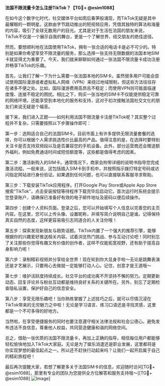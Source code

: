 **法国不限流量卡怎么注册TikTok？【TG💪+ @esim1088】**

在如今这个数字化时代，社交媒体平台如雨后春笋般涌现，而TikTok无疑是其中最耀眼的一颗明星。这款由字节跳动推出的短视频应用，凭借其独特的算法和海量的内容，吸引了全球无数用户的目光。尤其是对于生活在法国的朋友来说，TikTok不仅是一个展示自我的舞台，更是一个了解世界、结交朋友的绝佳途径。

然而，要想顺利地在法国使用TikTok，拥有一张合适的电话卡是必不可少的。特别是如果你希望享受不限流量的服务，那么选择一张支持无限数据的法国本地SIM卡就显得尤为重要了。今天，我们就来聊聊如何通过一张法国不限流量卡成功注册并畅享TikTok的乐趣。

首先，让我们了解一下为什么需要一张法国本地的SIM卡。虽然很多用户可能会尝试使用国际漫游或者虚拟私人网络（VPN）来绕过地域限制，但这些方法往往存在诸多不便之处。比如，国际漫游费用高昂且不稳定；而使用VPN则可能面临速度慢、连接不稳定的困扰。相比之下，购买一张当地的SIM卡不仅能提供稳定可靠的网络环境，还能享受到本地化的服务和支持，这对于初次接触法国社交文化的朋友们来说无疑是个福音。

接下来，我们进入正题——如何利用法国不限流量卡注册TikTok呢？其实整个过程并不复杂，只需要按照以下步骤操作即可：

第一步：选购适合自己的法国SIM卡。目前市面上有许多提供无限流量套餐的选择，你可以根据个人需求挑选性价比最高的产品。值得注意的是，在选择时要特别关注卡是否支持双频段以及是否兼容您的手机设备。此外，部分运营商还会赠送额外福利，例如免费通话时间或短信额度等，这些都是值得考虑的因素。

第二步：激活新购入的SIM卡。通常情况下，商家会附带详细的说明书指导您完成激活流程。一般来说，这包括插入SIM卡到手机中，并按照指示拨打特定号码或访问指定网站进行身份验证。如果遇到任何问题，也可以直接联系客服寻求帮助。

第三步：下载安装TikTok应用程序。打开Google Play Store或Apple App Store搜索“TikTok”，点击安装按钮等待程序下载完毕后启动它。首次运行时系统会提示您登录账户，请确保已准备好有效的电子邮件地址及密码以便后续操作。

第四步：创建个人资料页面。登录之后，您可以开始填写个人信息以完善您的主页内容。在这里，您可以上传头像、设置昵称，并填写简介说明自己是谁。记得保持真实自然的态度，这样更容易吸引志同道合的人关注你哦！

第五步：探索发现新朋友与趋势话题。TikTok内置了一个强大的推荐引擎，能够根据你的兴趣爱好推送相关内容。试着浏览热门挑战、参与互动讨论吧！同时别忘了关注那些你觉得有趣又有价值的创作者，这样不仅能拓宽视野，还有助于提高自身影响力呢！

第六步：录制精彩视频并分享给全世界！现在轮到你大显身手啦～无论是跳舞表演还是才艺展示，只要用心去做就一定能够打动人心。记住，创意才是王道哦～

第七步：维护活跃度持续成长。社交平台的成功离不开坚持不懈的努力。定期更新动态、回复评论并与粉丝互动都是维持良好关系的关键所在。另外，别忘了定期检查隐私设置，保护好自己的信息安全。

第八步：享受无限乐趣吧！当你熟练掌握了上述技巧之后，就可以尽情沉浸在TikTok带来的无穷魅力之中啦！无论是学习语言、练习口语还是寻找灵感，这里都是一个不可多得的好地方。

当然啦，在享受便捷服务的同时也要注意遵守相关法律法规和社会公德心。避免发布违法不良信息，尊重他人权益，共同营造健康和谐的网络空间。

总之，借助一张优质的法国不限流量卡，再加上正确的指导，相信每位用户都能够轻松愉快地加入TikTok大家庭。无论是为了娱乐消遣还是职业发展，这里都将是你实现梦想的最佳起点之一。所以还不赶快行动起来吗？让我们一起开启属于自己的精彩旅程吧！

最后再次提醒大家，若想了解更多关于法国SIM卡的信息，欢迎随时访问[TG💪+ @esim1088]，那里有专业的团队为您提供全方位解答和服务支持哦～[[TG💪+ @esim1088] ![Image](https://i.postimg.cc/4NQfJmqS/Snipaste-2025-05-13-00-14-12.png)]